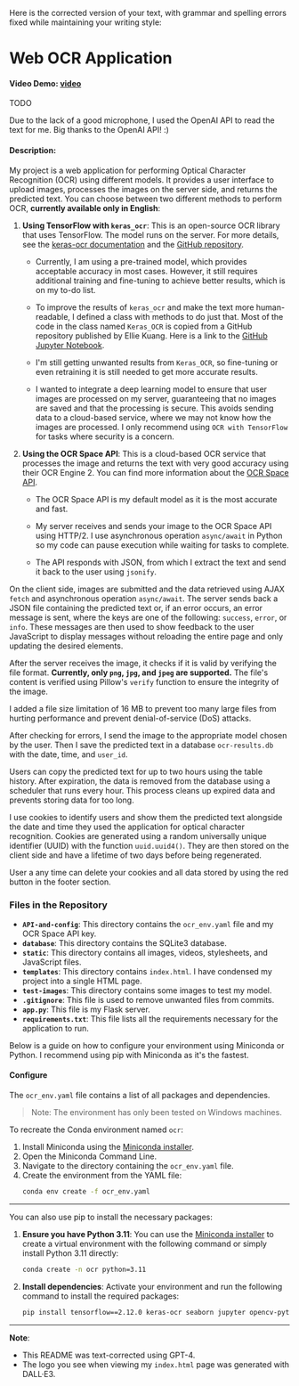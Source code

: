 Here is the corrected version of your text, with grammar and spelling errors fixed while maintaining your writing style:

# Web OCR Application

#### Video Demo: [video](URL-to-add)

TODO

Due to the lack of a good microphone, I used the OpenAI API to read the text for me. Big thanks to the OpenAI API! :)

#### Description:
My project is a web application for performing Optical Character Recognition (OCR) using different models. It provides a user interface to upload images, processes the images on the server side, and returns the predicted text. You can choose between two different methods to perform OCR, **currently available only in English**:

1. **Using TensorFlow with `keras_ocr`**: This is an open-source OCR library that uses TensorFlow. The model runs on the server. For more details, see the [keras-ocr documentation](https://keras-ocr.readthedocs.io/) and the [GitHub repository](https://github.com/faustomorales/keras-ocr).
    - Currently, I am using a pre-trained model, which provides acceptable accuracy in most cases. However, it still requires additional training and fine-tuning to achieve better results, which is on my to-do list.
    
    - To improve the results of `keras_ocr` and make the text more human-readable, I defined a class with methods to do just that. Most of the code in the class named `Keras_OCR` is copied from a GitHub repository published by Ellie Kuang. Here is a link to the [GitHub Jupyter Notebook](https://github.com/shegocodes/keras-ocr/blob/main/Keras-OCR.ipynb).
    
    - I'm still getting unwanted results from `Keras_OCR`, so fine-tuning or even retraining it is still needed to get more accurate results. 
    
    - I wanted to integrate a deep learning model to ensure that user images are processed on my server, guaranteeing that no images are saved and that the processing is secure. This avoids sending data to a cloud-based service, where we may not know how the images are processed. I only recommend using `OCR with TensorFlow` for tasks where security is a concern.

2. **Using the OCR Space API**: This is a cloud-based OCR service that processes the image and returns the text with very good accuracy using their OCR Engine 2. You can find more information about the [OCR Space API](https://ocr.space/ocrapi).
    
    - The OCR Space API is my default model as it is the most accurate and fast.
    
    - My server receives and sends your image to the OCR Space API using HTTP/2. I use asynchronous operation `async/await` in Python so my code can pause execution while waiting for tasks to complete.
    
    - The API responds with JSON, from which I extract the text and send it back to the user using `jsonify`. 

On the client side, images are submitted and the data retrieved using AJAX `fetch` and asynchronous operation `async/await`. The server sends back a JSON file containing the predicted text or, if an error occurs, an error message is sent, where the keys are one of the following: `success`, `error`, or `info`. These messages are then used to show feedback to the user JavaScript to display messages without reloading the entire page and only updating the desired elements.

After the server receives the image, it checks if it is valid by verifying the file format. **Currently, only `png`, `jpg`, and `jpeg` are supported.** The file's content is verified using Pillow's `verify` function to ensure the integrity of the image.

I added a file size limitation of 16 MB to prevent too many large files from hurting performance and prevent denial-of-service (DoS) attacks.

After checking for errors, I send the image to the appropriate model chosen by the user. Then I save the predicted text in a database `ocr-results.db` with the date, time, and `user_id`.

Users can copy the predicted text for up to two hours using the table history. After expiration, the data is removed from the database using a scheduler that runs every hour. This process cleans up expired data and prevents storing data for too long.

I use cookies to identify users and show them the predicted text alongside the date and time they used the application for optical character recognition. Cookies are generated using a random universally unique identifier (UUID) with the function `uuid.uuid4()`. They are then stored on the client side and have a lifetime of two days before being regenerated.

User a any time can delete your cookies and all data stored by using the red button in the footer section.

### Files in the Repository

- **`API-and-config`**: This directory contains the `ocr_env.yaml` file and my OCR Space API key.
- **`database`**: This directory contains the SQLite3 database.
- **`static`**: This directory contains all images, videos, stylesheets, and JavaScript files.
- **`templates`**: This directory contains `index.html`. I have condensed my project into a single HTML page.
- **`test-images`**: This directory contains some images to test my model.
- **`.gitignore`**: This file is used to remove unwanted files from commits.
- **`app.py`**: This file is my Flask server.
- **`requirements.txt`**: This file lists all the requirements necessary for the application to run.

Below is a guide on how to configure your environment using Miniconda or Python. I recommend using pip with Miniconda as it's the fastest.

#### Configure
The `ocr_env.yaml` file contains a list of all packages and dependencies.

> Note: The environment has only been tested on Windows machines.

To recreate the Conda environment named `ocr`:

1. Install Miniconda using the [Miniconda installer](https://docs.anaconda.com/miniconda/).
2. Open the Miniconda Command Line.
3. Navigate to the directory containing the `ocr_env.yaml` file.
4. Create the environment from the YAML file:
    ```sh
    conda env create -f ocr_env.yaml
    ```

---

You can also use pip to install the necessary packages:

1. **Ensure you have Python 3.11**: You can use the [Miniconda installer](https://docs.anaconda.com/miniconda/) to create a virtual environment with the following command or simply install Python 3.11 directly:

   ```bash
   conda create -n ocr python=3.11
   ```

2. **Install dependencies**: Activate your environment and run the following command to install the required packages:

   ```bash
   pip install tensorflow==2.12.0 keras-ocr seaborn jupyter opencv-python requests asyncio flask[async] Flask-Session httpx[http2] APScheduler
   ```

---

**Note**:
- This README was text-corrected using GPT-4.
- The logo you see when viewing my `index.html` page was generated with DALL·E3.